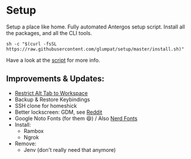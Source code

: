 # Setup

Setup a place like home. Fully automated Antergos setup script. Install all the packages, and all the CLI tools.

    sh -c "$(curl -fsSL https://raw.githubusercontent.com/glumpat/setup/master/install.sh)"

Have a look at the [script](install.sh) for more info.

## Improvements & Updates:

- [Restrict Alt Tab to Workspace](https://askubuntu.com/a/759740) 
- Backup & Restore Keybindings
- SSH clone for homeshick
- Better lockscreen: GDM, see [Reddit](https://www.reddit.com/r/antergos/comments/7ghz7v/installed_antergos_gnome_whats_with_this_terrible/)
- Google Noto Fonts (for them :smile:) / Also [Nerd Fonts](https://github.com/ryanoasis/nerd-fonts)
- Install: 
    - Rambox
    - Ngrok
 - Remove: 
    - Jenv (don't really need that anymore)
    
